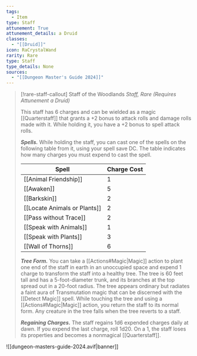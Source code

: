 ```yaml
---
tags:
  - Item
type: Staff
attunement: True
attunement_details: a Druid
classes:
  - "[[Druid]]"
icon: RaCrystalWand
rarity: Rare
type: Staff
type_details: None
sources: 
  - "[[Dungeon Master's Guide 2024]]"
---
```

>[!rare-staff-callout] Staff of the Woodlands
>_Staff, Rare (Requires Attunement a Druid)_
>
>This staff has 6 charges and can be wielded as a magic [[Quarterstaff]] that grants a +2 bonus to attack rolls and damage rolls made with it. While holding it, you have a +2 bonus to spell attack rolls.
>
>**_Spells._** While holding the staff, you can cast one of the spells on the following table from it, using your spell save DC. The table indicates how many charges you must expend to cast the spell.
>
>|Spell|Charge Cost|
>|---|---|
>|[[Animal Friendship]]|1|
>|[[Awaken]]|5|
>|[[Barkskin]]|2|
>|[[Locate Animals or Plants]]|2|
>|[[Pass without Trace]]|2|
>|[[Speak with Animals]]|1|
>|[[Speak with Plants]]|3|
>|[[Wall of Thorns]]|6|
>
>**_Tree Form._** You can take a [[Actions#Magic\|Magic]] action to plant one end of the staff in earth in an unoccupied space and expend 1 charge to transform the staff into a healthy tree. The tree is 60 feet tall and has a 5-foot-diameter trunk, and its branches at the top spread out in a 20-foot radius. The tree appears ordinary but radiates a faint aura of Transmutation magic that can be discerned with the [[Detect Magic]] spell. While touching the tree and using a [[Actions#Magic\|Magic]] action, you return the staff to its normal form. Any creature in the tree falls when the tree reverts to a staff.
>
>**_Regaining Charges._** The staff regains 1d6 expended charges daily at dawn. If you expend the last charge, roll 1d20. On a 1, the staff loses its properties and becomes a nonmagical [[Quarterstaff]].
>


![[dungeon-masters-guide-2024.avif|banner]]